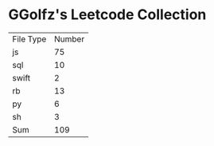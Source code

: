 # GGolfz's Leetcode Collection

<table><tr><td>File Type</td><td>Number</td></tr><tr><td>js</td><td>75</td></tr><tr><td>sql</td><td>10</td></tr><tr><td>swift</td><td>2</td></tr><tr><td>rb</td><td>13</td></tr><tr><td>py</td><td>6</td></tr><tr><td>sh</td><td>3</td></tr><tr><td>Sum</td><td>109</td></tr></table>
